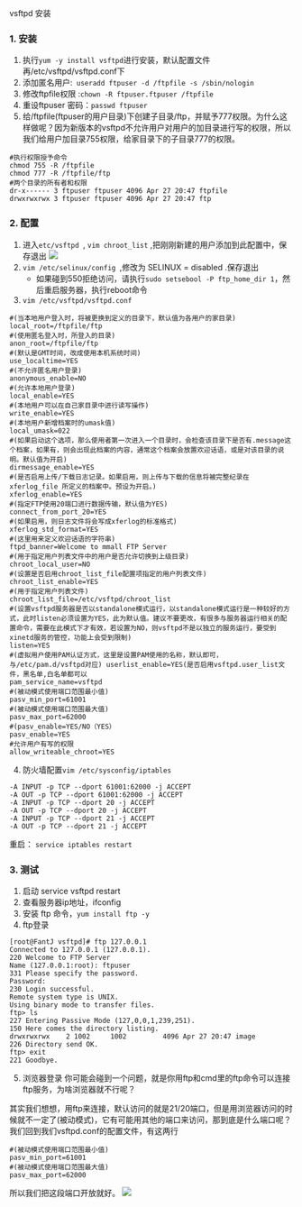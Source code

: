 vsftpd 安装
### 1. 安装
1. 执行`yum -y install vsftpd`进行安装，默认配置文件再/etc/vsftpd/vsftpd.conf下
2. 添加匿名用户:` useradd ftpuser -d /ftpfile -s /sbin/nologin`
3. 修改ftpfile权限 :`chown -R ftpuser.ftpuser /ftpfile`
4. 重设ftpuser 密码：`passwd ftpuser `
5. 给/ftpfile(ftpuser的用户目录)下创建子目录/ftp，并赋予777权限。为什么这样做呢？因为新版本的vsftpd不允许用户对用户的加目录进行写的权限，所以我们给用户加目录755权限，给家目录下的子目录777的权限。
```
#执行权限授予命令
chmod 755 -R /ftpfile
chmod 777 -R /ftpfile/ftp
#两个目录的所有者和权限
dr-x------ 3 ftpuser ftpuser 4096 Apr 27 20:47 ftpfile
drwxrwxrwx 3 ftpuser ftpuser 4096 Apr 27 20:47 ftp

```
### 2. 配置
1. 进入`etc/vsftpd `, `vim chroot_list` ,把刚刚新建的用户添加到此配置中，保存退出
![](https://upload-images.jianshu.io/upload_images/5786888-875369f5d3a018f3.png?imageMogr2/auto-orient/strip%7CimageView2/2/w/1240)
2. `vim /etc/selinux/config `,修改为 SELINUX = disabled .保存退出
    * 如果碰到550拒绝访问，请执行`sudo setsebool -P ftp_home_dir 1`，然后重启服务器，执行reboot命令
3. `vim /etc/vsftpd/vsftpd.conf `
```
#(当本地用户登入时，将被更换到定义的目录下，默认值为各用户的家目录) 
local_root=/ftpfile/ftp
#(使用匿名登入时，所登入的目录) 
anon_root=/ftpfile/ftp
#(默认是GMT时间，改成使用本机系统时间)
use_localtime=YES
#(不允许匿名用户登录)
anonymous_enable=NO
#(允许本地用户登录)
local_enable=YES
#(本地用户可以在自己家目录中进行读写操作)
write_enable=YES
#(本地用户新增档案时的umask值)
local_umask=022
#(如果启动这个选项，那么使用者第一次进入一个目录时，会检查该目录下是否有.message这个档案，如果有，则会出现此档案的内容，通常这个档案会放置欢迎话语，或是对该目录的说明。默认值为开启)
dirmessage_enable=YES
#(是否启用上传/下载日志记录。如果启用，则上传与下载的信息将被完整纪录在xferlog_file 所定义的档案中。预设为开启。)
xferlog_enable=YES
#(指定FTP使用20端口进行数据传输，默认值为YES)
connect_from_port_20=YES
#(如果启用，则日志文件将会写成xferlog的标准格式)
xferlog_std_format=YES
#(这里用来定义欢迎话语的字符串)
ftpd_banner=Welcome to mmall FTP Server
#(用于指定用户列表文件中的用户是否允许切换到上级目录)
chroot_local_user=NO
#(设置是否启用chroot_list_file配置项指定的用户列表文件)
chroot_list_enable=YES
#(用于指定用户列表文件)
chroot_list_file=/etc/vsftpd/chroot_list
#(设置vsftpd服务器是否以standalone模式运行，以standalone模式运行是一种较好的方式，此时listen必须设置为YES，此为默认值。建议不要更改，有很多与服务器运行相关的配置命令，需要在此模式下才有效，若设置为NO，则vsftpd不是以独立的服务运行，要受到xinetd服务的管控，功能上会受到限制)
listen=YES
#(虚拟用户使用PAM认证方式，这里是设置PAM使用的名称，默认即可，与/etc/pam.d/vsftpd对应) userlist_enable=YES(是否启用vsftpd.user_list文件，黑名单,白名单都可以
pam_service_name=vsftpd
#(被动模式使用端口范围最小值)
pasv_min_port=61001
#(被动模式使用端口范围最大值)
pasv_max_port=62000
#(pasv_enable=YES/NO（YES）
pasv_enable=YES
#允许用户有写的权限
allow_writeable_chroot=YES
```

4. 防火墙配置`vim /etc/sysconfig/iptables`

```
-A INPUT -p TCP --dport 61001:62000 -j ACCEPT
-A OUT -p TCP --dport 61001:62000 -j ACCEPT
-A INPUT -p TCP --dport 20 -j ACCEPT
-A OUT -p TCP --dport 20 -j ACCEPT
-A INPUT -p TCP --dport 21 -j ACCEPT
-A OUT -p TCP --dport 21 -j ACCEPT

```
重启： `service iptables restart`

### 3. 测试
1. 启动 service vsftpd restart
2. 查看服务器ip地址，ifconfig
3. 安装 ftp 命令，`yum install ftp -y `
4. ftp登录
```
[root@FantJ vsftpd]# ftp 127.0.0.1
Connected to 127.0.0.1 (127.0.0.1).
220 Welcome to FTP Server
Name (127.0.0.1:root): ftpuser
331 Please specify the password.
Password:
230 Login successful.
Remote system type is UNIX.
Using binary mode to transfer files.
ftp> ls
227 Entering Passive Mode (127,0,0,1,239,251).
150 Here comes the directory listing.
drwxrwxrwx    2 1002     1002         4096 Apr 27 20:47 image
226 Directory send OK.
ftp> exit
221 Goodbye.

```
5. 浏览器登录
  你可能会碰到一个问题，就是你用ftp和cmd里的ftp命令可以连接ftp服务，为啥浏览器就不行呢？
  
  其实我们想想，用ftp来连接，默认访问的就是21/20端口，但是用浏览器访问的时候就不一定了(被动模式)，它有可能用其他的端口来访问，那到底是什么端口呢？我们回到我们vsftpd.conf的配置文件，有这两行
```
#(被动模式使用端口范围最小值)
pasv_min_port=61001
#(被动模式使用端口范围最大值)
pasv_max_port=62000
```
所以我们把这段端口开放就好。
![](https://upload-images.jianshu.io/upload_images/5786888-22f8c0ac0c572793.png?imageMogr2/auto-orient/strip%7CimageView2/2/w/1240)
